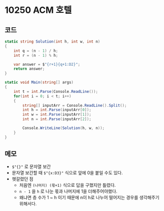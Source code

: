 # 10250 ACM 호텔

## 코드

```c#
static string Solution(int h, int w, int n)
{
    int q = (n - 1) / h;
    int r = (n - 1) % h;

    var answer = $"{r+1}{q+1:D2}";
    return answer;
}

static void Main(string[] args)
{
    int t = int.Parse(Console.ReadLine());
    for(int i = 0; i < t; i++)
    {
        string[] inputArr = Console.ReadLine().Split();
        int h = int.Parse(inputArr[0]);
        int w = int.Parse(inputArr[1]);
        int n = int.Parse(inputArr[2]);

        Console.WriteLine(Solution(h, w, n));
    }
}
```

## 메모

- `$"{}"` 로 문자열 보간
- 문자열 보간할 때 `$"{x:D3}"` 식으로 앞에 0을 붙일 수도 있다.
- 헷갈렸던 점
  - 처음엔 `(나머지) (몫+1)` 식으로 답을 구했지만 틀렸다.
  - `n - 1` 을 `h` 로 나눈 몫과 나머지에 1을 더해주어야했다.
  - 왜냐면 층 수가 1 ~ h 이기 때문에 n이 h로 나누어 떨어지는 경우를 생각해주기 위해서다.